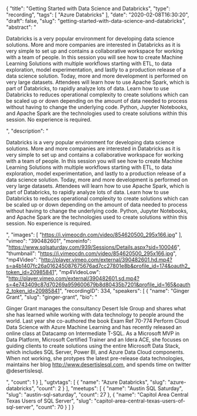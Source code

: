 {
  "title": "Getting Started with Data Science and Databricks",
  "type": "recording",
  "tags": [
    "Azure Databricks"
  ],
  "date": "2020-02-08T16:30:20",
  "draft": false,
  "slug": "getting-started-with-data-science-and-databricks",
  "abstract": "<p>Databricks is a very popular environment for developing data science solutions.  More and more companies are interested in Databricks as it is very simple to set up and contains a collaborative workspace for working with a team of people. In this session you will see how to create Machine Learning Solutions with multiple workflows starting with ETL, to data exploration, model experimentation, and lastly to a production release of a data science solution. Today, more and more development is performed on very large datasets. Attendees will learn how to use Apache Spark, which is part of Databricks, to rapidly analyze lots of data.  Learn how to use Databricks to reduces operational complexity to create solutions which can be scaled up or down depending on the amount of data needed to process without having to change the underlying code. Python, Jupyter Notebooks, and Apache Spark are the technologies used to create solutions within this session.  No experience is required.</p>",
  "description": "<p>Databricks is a very popular environment for developing data science solutions.  More and more companies are interested in Databricks as it is very simple to set up and contains a collaborative workspace for working with a team of people. In this session you will see how to create Machine Learning Solutions with multiple workflows starting with ETL, to data exploration, model experimentation, and lastly to a production release of a data science solution. Today, more and more development is performed on very large datasets. Attendees will learn how to use Apache Spark, which is part of Databricks, to rapidly analyze lots of data.  Learn how to use Databricks to reduces operational complexity to create solutions which can be scaled up or down depending on the amount of data needed to process without having to change the underlying code. Python, Jupyter Notebooks, and Apache Spark are the technologies used to create solutions within this session.  No experience is required.</p>",
  "images": [
    "https://i.vimeocdn.com/video/854620500_295x166.jpg"
  ],
  "vimeo": "390482601",
  "moreinfo": "https://www.sqlsaturday.com/939/Sessions/Details.aspx?sid=100046",
  "thumbnail": "https://i.vimeocdn.com/video/854620500_295x166.jpg",
  "mp4Video": "http://player.vimeo.com/external/390482601.hd.mp4?s=a4b1407fc26a016245087675676ad7cc27801e8b&profile_id=174&oauth2_token_id=20985841",
  "mp4VideoLow": "http://player.vimeo.com/external/390482601.sd.mp4?s=4e743409c87d70269a959600679b8d80435b7201&profile_id=165&oauth2_token_id=20985841",
  "recordingID": 334,
  "speakers": [
    {
      "name": "Ginger Grant",
      "slug": "ginger-grant",
      "bio": "<p>Ginger Grant manages the consultancy Desert Isle Group and shares what she has learned while working with data technology to people around the world. Last year she co-authored the book Exam Ref 70-774 Perform Cloud Data Science with Azure Machine Learning and has recently released an online class at Datacamp on Intermediate T-SQL. As a Microsoft MVP in Data Platform, Microsoft Certified Trainer and an Idera ACE, she focuses on guiding clients to create solutions using the entire Microsoft Data Stack, which includes SQL Server, Power BI, and Azure Data Cloud components. When not working, she protypes the latest pre-release data technologies, maintains her blog http://www.desertislesql.com, and spends time on twitter @desertislesql.</p>",
      "count": 1
    }
  ],
  "ugtvtags": [
    {
      "name": "Azure Databricks",
      "slug": "azure-databricks",
      "count": 2
    }
  ],
  "meetups": [
    {
      "name": "Austin SQL Saturday",
      "slug": "austin-sql-saturday",
      "count": 27
    },
    {
      "name": "Capitol Area Central Texas Users of SQL Server",
      "slug": "capitol-area-central-texas-users-of-sql-server",
      "count": 70
    }
  ]
}